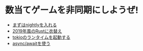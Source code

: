 # 数当てゲームを非同期にしようぜ!

- [まずはnightlyを入れる](./get-nightly.md)
- [2019年風のRustに衣替え](./edition-2018.md)
- [tokioのランタイムを起動する](./tokio.md)
- [async/awaitを使う](./async-await.md)
